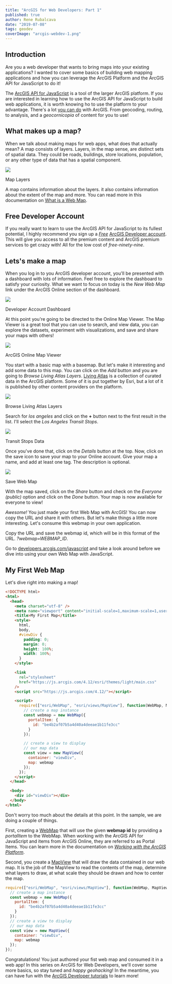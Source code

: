 ```yaml
---
title: "ArcGIS for Web Developers: Part 1"
published: true
author: Rene Rubalcava
date: "2019-07-08"
tags: geodev
coverImage: "arcgis-webdev-1.png"
---
```


## Introduction

Are you a web developer that wants to bring maps into your existing applications? I wanted to cover some basics of building web mapping applications and how you can leverage the ArcGIS Platform and the ArcGIS API for JavaScript to do it!

The [ArcGIS API for JavaScript](https://developers.arcgis.com/javascript/) is a tool of the larger ArcGIS platform. If you are interested in learning how to use the ArcGIS API for JavaScript to build web applications, it is worth knowing ho to use the platform to your advantage. There's a lot [you can do](https://developers.arcgis.com/features/) with ArcGIS. From geocoding, routing, to analysis, and a _geocornicopia_ of content for you to use!

## What makes up a map?

When we talk about making maps for web apps, what does that actually mean? A map consists of layers. Layers, in the map sense, are distinct sets of spatial data. They could be roads, buildings, store locations, population, or any other type of data that has a spatial component.

![](images/map-layers.png)

Map Layers

A map contains information about the layers. it also contains information about the extent of the map and more. You can read more in this documentation on [What is a Web Map](http://doc.arcgis.com/en/arcgis-online/reference/what-is-web-map.htm).

## Free Developer Account

If you really want to learn to use the ArcGIS API for JavaScript to its fullest potential, I highly recommend you sign up a _[Free](https://developers.arcgis.com/)_ [ArcGIS Developer account](https://developers.arcgis.com/). This will give you access to all the premium content and ArcGIS premium services to get crazy with! All for the low cost of _free-ninety-nine_.

## Lets's make a map

When you log in to you ArcGIS developer account, you'll be presented with a dashboard with lots of information. Feel free to explore the dashboard to satisfy your curiosity. What we want to focus on today is the _New Web Map_ link under the ArcGIS Online section of the dashboard.

![](images/Screen-Shot-2019-07-01-at-10.49.09-AM-1024x174.png)

Developer Account Dashboard

At this point you're going to be directed to the Online Map Viewer. The Map Viewer is a great tool that you can use to search, and view data, you can explore the datasets, experiment with visualizations, and save and share your maps with others!

![](images/Screen-Shot-2019-07-01-at-10.52.23-AM-1024x674.png)

ArcGIS Online Map Viewer

You start with a basic map with a basemap. But let's make it interesting and add some data to this map. You can click on the _Add_ button and you are going to _Browse Living Atlas Layers_. [Living Atlas](https://livingatlas.arcgis.com) is a collection of curated data in the ArcGIS platform. Some of it is put together by Esri, but a lot of it is published by other content providers on the platform.

![](images/Screen-Shot-2019-07-01-at-10.54.48-AM.png)

Browse Living Atlas Layers

Search for _los angeles_ and click on the **+** button next to the first result in the list. I'll select the _Los Angeles Transit Stops_.

![](images/Screen-Shot-2019-07-07-at-2.40.33-PM-1024x541.png)

Transit Stops Data

Once you've done that, click on the _Details_ button at the top. Now, click on the save icon to save your map to your Online account. Give your map a name, and add at least one tag. The description is optional.

![](images/Screen-Shot-2019-07-01-at-11.01.07-AM.png)

Save Web Map

With the map saved, click on the _Share_ button and check on the _Everyone (public)_ option and click on the _Done_ button. Your map is now available for everyone to view!

_Awesome!_ You just made your first Web Map with ArcGIS! You can now copy the URL and share it with others. But let's make things a little more interesting. Let's consume this webmap in your own application.

Copy the URL and save the webmap id, which will be in this format of the URL. _?webmap=WEBMAP_ID_.

Go to [developers.arcgis.com/javascript](https://developers.arcgis.com/javascript/) and take a look around before we dive into using your own Web Map with JavaScript.

## My First Web Map

Let's dive right into making a map!

```html
<!DOCTYPE html>
<html>
  <head>
    <meta charset="utf-8" />
    <meta name="viewport" content="initial-scale=1,maximum-scale=1,user-scalable=no" />
    <title>My First Map</title>
    <style>
      html,
      body,
      #viewDiv {
        padding: 0;
        margin: 0;
        height: 100%;
        width: 100%;
      }
    </style>

    <link
      rel="stylesheet"
      href="https://js.arcgis.com/4.12/esri/themes/light/main.css"
    />
    <script src="https://js.arcgis.com/4.12/"></script>

    <script>
      require(["esri/WebMap", "esri/views/MapView"], function(WebMap, MapView) {
        // create a map instance
        const webmap = new WebMap({
          portalItem: {
            id: "be4b2af07b5a4d40a4deeae1b11fe3cc"
          }
        });

        // create a view to display
        // our map data
        const view = new MapView({
          container: "viewDiv",
          map: webmap
        });
      });
    </script>
  </head>

  <body>
    <div id="viewDiv"></div>
  </body>
</html>
```

Don't worry too much about the details at this point. In the sample, we are doing a couple of things.

First, creating a [WebMap](https://developers.arcgis.com/javascript/latest/api-reference/esri-WebMap.html) that will use the given **webmap id** by providing a _portalItem_ to the WebMap. When working with the ArcGIS API for JavaScript and items from ArcGIS Online, they are referred to as Portal Items. You can learn more in the documentation on _[Working with the ArcGIS Platform](https://developers.arcgis.com/javascript/latest/guide/working-with-platform/)_.

Second, you create a [MapView](https://developers.arcgis.com/javascript/latest/api-reference/esri-views-MapView.html) that will draw the data contained in our web map. It is the job of the MapView to read the contents of the map, determine what layers to draw, at what scale they should be drawn and how to center the map.

```js
require(["esri/WebMap", "esri/views/MapView"], function(WebMap, MapView) {
  // create a map instance
  const webmap = new WebMap({
    portalItem: {
      id: "be4b2af07b5a4d40a4deeae1b11fe3cc"
    }
  });
  // create a view to display
  // our map data
  const view = new MapView({
    container: "viewDiv",
    map: webmap
  });
});
```

Congratulations! You just authored your fist web map and consumed it in a web app! In this series on ArcGIS for Web Developers, we'll cover some more basics, so stay tuned and _happy geohacking_! In the meantime, you can have fun with the [ArcGIS Developer tutorials](https://developers.arcgis.com/labs) to learn more!

